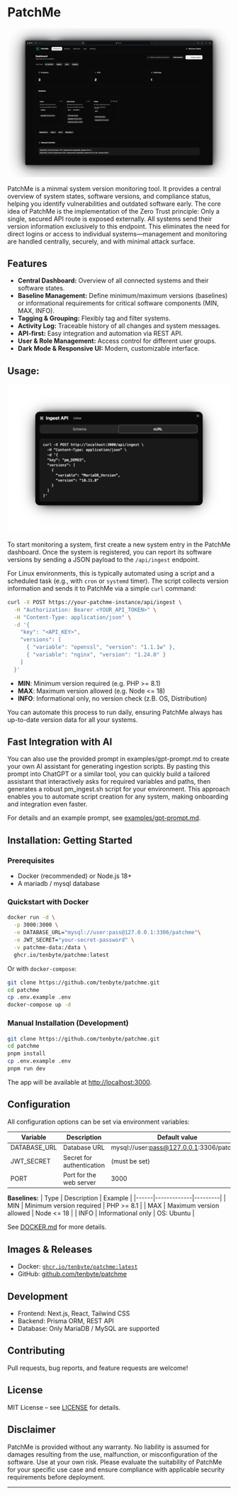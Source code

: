 # PatchMe

![Screenshot Dashboard](./.github/dash.png)

PatchMe is a minmal system version monitoring tool. It provides a central overview of system states, software versions, and compliance status, helping you identify vulnerabilities and outdated software early. The core idea of PatchMe is the implementation of the Zero Trust principle: Only a single, secured API route is exposed externally. All systems send their version information exclusively to this endpoint. This eliminates the need for direct logins or access to individual systems—management and monitoring are handled centrally, securely, and with minimal attack surface.

## Features

- **Central Dashboard:** Overview of all connected systems and their software states.
- **Baseline Management:** Define minimum/maximum versions (baselines) or informational requirements for critical software components (MIN, MAX, INFO).
- **Tagging & Grouping:** Flexibly tag and filter systems.
- **Activity Log:** Traceable history of all changes and system messages.
- **API-first:** Easy integration and automation via REST API.
- **User & Role Management:** Access control for different user groups.
- **Dark Mode & Responsive UI:** Modern, customizable interface.

## Usage: 

![Screenshot Dashboard](./.github/ingestapi.png)


To start monitoring a system, first create a new system entry in the PatchMe dashboard. Once the system is registered, you can report its software versions by sending a JSON payload to the `/api/ingest` endpoint.

For Linux environments, this is typically automated using a script and a scheduled task (e.g., with `cron` or `systemd` timer). The script collects version information and sends it to PatchMe via a simple `curl` command:

```bash
curl -X POST https://your-patchme-instance/api/ingest \
  -H "Authorization: Bearer <YOUR_API_TOKEN>" \
  -H "Content-Type: application/json" \
  -d '{
    "key": "<API_KEY>",
    "versions": [
      { "variable": "openssl", "version": "1.1.1w" },
      { "variable": "nginx", "version": "1.24.0" }
    ]
  }'
```

- **MIN**: Minimum version required (e.g. PHP >= 8.1)
- **MAX**: Maximum version allowed (e.g. Node <= 18)
- **INFO**: Informational only, no version check (z.B. OS, Distribution)

You can automate this process to run daily, ensuring PatchMe always has up-to-date version data for all your systems.

## Fast Integration with AI

You can also use the provided prompt in examples/gpt-prompt.md to create your own AI assistant for generating ingestion scripts. By pasting this prompt into ChatGPT or a similar tool, you can quickly build a tailored assistant that interactively asks for required variables and paths, then generates a robust pm_ingest.sh script for your environment. This approach enables you to automate script creation for any system, making onboarding and integration even faster. 

For details and an example prompt, see [examples/gpt-prompt.md](./examples/gpt-prompt.md).

## Installation: Getting Started

### Prerequisites

- Docker (recommended) or Node.js 18+
- A mariadb / mysql database

### Quickstart with Docker

```bash
docker run -d \
  -p 3000:3000 \
  -e DATABASE_URL="mysql://user:pass@127.0.0.1:3306/patchme"\
  -e JWT_SECRET="your-secret-password" \
  -v patchme-data:/data \
  ghcr.io/tenbyte/patchme:latest
```

Or with `docker-compose`:

```bash
git clone https://github.com/tenbyte/patchme.git
cd patchme
cp .env.example .env
docker-compose up -d
```

### Manual Installation (Development)

```bash
git clone https://github.com/tenbyte/patchme.git
cd patchme
pnpm install
cp .env.example .env
pnpm run dev
```

The app will be available at [http://localhost:3000](http://localhost:3000).

## Configuration

All configuration options can be set via environment variables:

| Variable       | Description                        | Default value         |
|----------------|------------------------------------|----------------------|
| DATABASE_URL   | Database URL | mysql://user:pass@127.0.0.1:3306/patchme    |
| JWT_SECRET     | Secret for authentication           | (must be set)        |
| PORT           | Port for the web server             | 3000                 |

**Baselines:**
| Type | Description | Example |
|------|-------------|---------|
| MIN  | Minimum version required | PHP >= 8.1 |
| MAX  | Maximum version allowed  | Node <= 18 |
| INFO | Informational only       | OS: Ubuntu |

See [DOCKER.md](./DOCKER.md) for more details.


## Images & Releases

- Docker: [`ghcr.io/tenbyte/patchme:latest`](https://ghcr.io/tenbyte/patchme)
- GitHub: [github.com/tenbyte/patchme](https://github.com/tenbyte/patchme)

## Development

- Frontend: Next.js, React, Tailwind CSS
- Backend: Prisma ORM, REST API
- Database: Only MariaDB / MySQL are supported

## Contributing

Pull requests, bug reports, and feature requests are welcome!

## License

MIT License – see [LICENSE](./LICENSE) for details.

## Disclaimer
PatchMe is provided without any warranty. No liability is assumed for damages resulting from the use, malfunction, or misconfiguration of the software. Use at your own risk. Please evaluate the suitability of PatchMe for your specific use case and ensure compliance with applicable security requirements before deployment.

---
